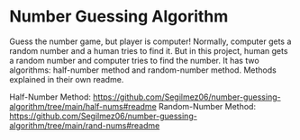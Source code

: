 # Number Guessing Algorithm

Guess the number game, but player is computer! Normally, computer gets a random number and a human tries to find it. But in this project, human gets a random number and computer tries to find the number. It has two algorithms: half-number method and random-number method. Methods explained in their own readme.

Half-Number Method: https://github.com/Segilmez06/number-guessing-algorithm/tree/main/half-nums#readme
Random-Number Method: https://github.com/Segilmez06/number-guessing-algorithm/tree/main/rand-nums#readme
